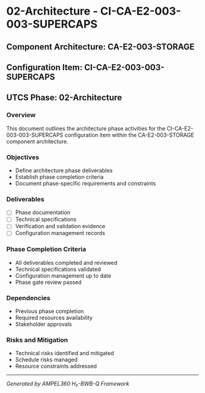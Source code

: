 # 02-Architecture - CI-CA-E2-003-003-SUPERCAPS

## Component Architecture: CA-E2-003-STORAGE
## Configuration Item: CI-CA-E2-003-003-SUPERCAPS
## UTCS Phase: 02-Architecture

### Overview
This document outlines the architecture phase activities for the CI-CA-E2-003-003-SUPERCAPS configuration item within the CA-E2-003-STORAGE component architecture.

### Objectives
- Define architecture phase deliverables
- Establish phase completion criteria
- Document phase-specific requirements and constraints

### Deliverables
- [ ] Phase documentation
- [ ] Technical specifications
- [ ] Verification and validation evidence
- [ ] Configuration management records

### Phase Completion Criteria
- All deliverables completed and reviewed
- Technical specifications validated
- Configuration management up to date
- Phase gate review passed

### Dependencies
- Previous phase completion
- Required resources availability
- Stakeholder approvals

### Risks and Mitigation
- Technical risks identified and mitigated
- Schedule risks managed
- Resource constraints addressed

---
*Generated by AMPEL360 H₂-BWB-Q Framework*

